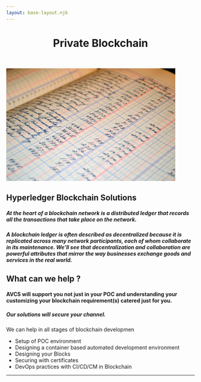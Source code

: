 ```yaml
---
layout: base-layout.njk
---
```



<div class="container-fluid" >
  <h1 style="text-align:center;">Private Blockchain</h1>
<p>&nbsp</p>
<section  class="row td-box td-box--white td-box--gradient td-box--height-auto">
	<div class="col">
		<div class="row ">
<div class="col-lg-6 mb-2 mb-lg-0">

<img src="/img/ledger.jpg" style="max-height: 300px" class="img-fluid" alt="Responsive image">

## Hyperledger Blockchain Solutions

##### At the heart of a blockchain network is a distributed ledger that records all the transactions that take place on the network.
##### A blockchain ledger is often described as decentralized because it is replicated across many network participants, each of whom collaborate in its maintenance. We’ll see that decentralization and collaboration are powerful attributes that mirror the way businesses exchange goods and services in the real world.


</div>

<div class="col-lg-6 mb-1 mb-lg-0">


##  What can we help ?
#### AVCS will support you not just in your POC and understanding your customizing your blockchain requirement(s) catered just for you.
##### Our solutions will secure your channel.
We can help in all stages of blockchain developmen

 - Setup of POC environment
 - Designing a container based automated development environment
 - Designing your Blocks
 - Securing with certificates
 - DevOps practices with CI/CD/CM in Blockchain

<p></p>
</div>
<p></p>

</section>
</div>

---

<p>&nbsp;</p>

